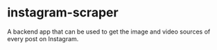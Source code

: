 # instagram-scraper
A backend app that can be used to get the image and video sources of every post on Instagram.
